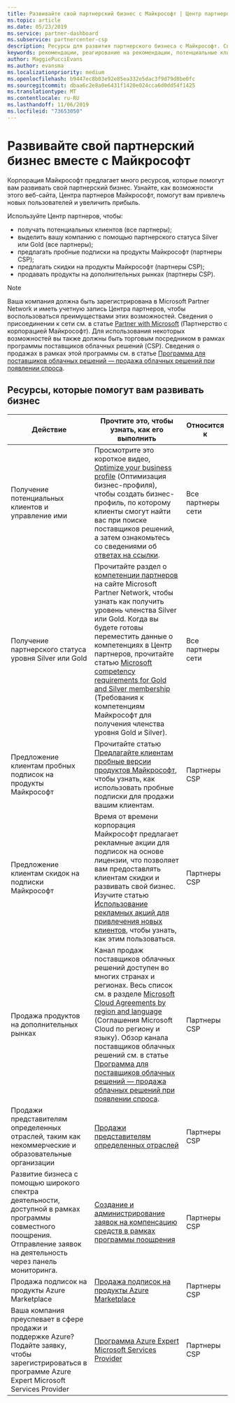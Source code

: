 ```yaml
---
title: Развивайте свой партнерский бизнес с Майкрософт | Центр партнеров
ms.topic: article
ms.date: 05/23/2019
ms.service: partner-dashboard
ms.subservice: partnercenter-csp
description: Ресурсы для развития партнерского бизнеса с Майкрософт. Сведения о получении потенциальных клиентов (рекомендаций) от Майкрософт.
keywords: рекомендации, реагирование на рекомендации, потенциальные клиенты, возможные клиенты, маркетинговый профиль, бизнес-профиль, развития вашего бизнеса, бизнес-возможности, компетенции, членство уровня silver, членство уровня gold, пробные версии, расширение рынка, национальное облако
author: MaggiePucciEvans
ms.author: evansma
ms.localizationpriority: medium
ms.openlocfilehash: b9447ec8b03e92e85ea332e5dac3f9d79d8be0fc
ms.sourcegitcommit: dbaa6c2e8a0e6431f1420e024cca6d0dd54f1425
ms.translationtype: MT
ms.contentlocale: ru-RU
ms.lasthandoff: 11/06/2019
ms.locfileid: "73653050"
---
```

# <a name="grow-your-microsoft-partner-business"></a>Развивайте свой партнерский бизнес вместе с Майкрософт 

Корпорация Майкрософт предлагает много ресурсов, которые помогут вам развивать свой партнерский бизнес. Узнайте, как возможности этого веб-сайта, Центра партнеров Майкрософт, помогут вам привлечь новых пользователей и увеличить прибыль.

Используйте Центр партнеров, чтобы:

- получать потенциальных клиентов (все партнеры);
- выделить вашу компанию с помощью партнерского статуса Silver или Gold (все партнеры);
- предлагать пробные подписки на продукты Майкрософт (партнеры CSP);
- предлагать скидки на продукты Майкрософт (партнеры CSP);
- продавать продукты на дополнительных рынках (партнеры CSP).

> [!NOTE]  
> Ваша компания должна быть зарегистрирована в Microsoft Partner Network и иметь учетную запись Центра партнеров, чтобы воспользоваться преимуществами этих возможностей. Сведения о присоединении к сети см. в статье [Partner with Microsoft](mpn-overview.md) (Партнерство с корпорацией Майкрософт). Для использования некоторых возможностей вы также должны быть торговым посредником в рамках программы поставщиков облачных решений (CSP). Сведения о продажах в рамках этой программы см. в статье [Программа для поставщиков облачных решений — продажа облачных решений при появлении спроса](csp-overview.md).

## <a name="resources-to-help-your-business-grow"></a>Ресурсы, которые помогут вам развивать бизнес

|  **Действие**  |  **Прочтите это, чтобы узнать, как его выполнить**  |  **Относится к**  |
|--------------|-----------|--------------
| Получение потенциальных клиентов и управление ими | Просмотрите это короткое видео, [Optimize your business profile](https://player.vimeo.com/video/252788046 ) (Оптимизация бизнес-профиля), чтобы создать бизнес-профиль, по которому клиенты смогут найти вас при поиске поставщиков решений, а затем ознакомьтесь со сведениями об [ответах на ссылки](responding-to-referrals.md). | Все партнеры сети |
| Получение партнерского статуса уровня Silver или Gold | Прочитайте раздел о [компетенции партнеров](https://partner.microsoft.com/membership/competencies) на сайте Microsoft Partner Network, чтобы узнать как получить уровень членства Silver или Gold. Когда вы будете готовы переместить данные о компетенциях в Центр партнеров, прочитайте статью [Microsoft competency requirements for Gold and Silver membership](competencies.md) (Требования к компетенциям Майкрософт для получения членства уровня Gold и Silver). | Все партнеры сети |
| Предложение клиентам пробных подписок на продукты Майкрософт | Прочитайте статью [Предлагайте клиентам пробные версии продуктов Майкрософт](offer-your-customers-trials-of-microsoft-products.md), чтобы узнать, как использовать пробные подписки для продажи вашим клиентам.| Партнеры CSP |
| Предложение клиентам скидок на подписки Майкрософт | Время от времени корпорация Майкрософт предлагает рекламные акции для подписок на основе лицензии, что позволяет вам предоставлять клиентам скидки и развивать свой бизнес. Изучите статью [Использование рекламных акций для привлечения новых клиентов](promotions.md), чтобы узнать, как этим пользоваться. | Партнеры CSP |
| Продажа продуктов на дополнительных рынках | Канал продаж поставщиков облачных решений доступен во многих странах и регионах. Весь список см. в разделе [Microsoft Cloud Agreements by region and language](agreements.md) (Соглашения Microsoft Cloud по региону и языку). Обзор канала поставщиков облачных решений см. в статье [Программа для поставщиков облачных решений — продажа облачных решений при появлении спроса](csp-overview.md).  | Партнеры CSP |
Продажи представителям определенных отраслей, таким как некоммерческие и образовательные организации|[Продажи представителям определенных отраслей](get-special-pricing-for-offers.md)|Партнеры CSP|
|Развитие бизнеса с помощью широкого спектра деятельности, доступной в рамках программы совместного поощрения. Отправление заявок на деятельность через панель мониторинга.| [Создание и администрирование заявок на компенсацию средств в рамках программы поощрения](create-incentives-claims.md)|Партнеры CSP|
|Продажа подписок на продукты Azure Marketplace|[Продажа подписок на продукты Azure Marketplace](sell-marketplace-products.md)|Партнеры CSP|
|Ваша компания преуспевает в сфере продажи и поддержке Azure? Подайте заявку, чтобы зарегистрироваться в программе Azure Expert Microsoft Services Provider|[Программа Azure Expert Microsoft Services Provider](azure-expert-msp.md)|Партнеры CSP|
